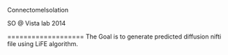 ConnectomeIsolation

SO @ Vista lab 2014

===================
The Goal is to generate predicted diffusion nifti file using LiFE algorithm.  
